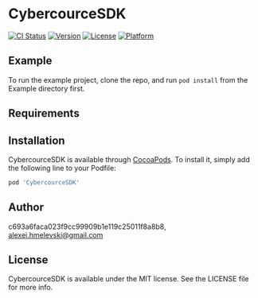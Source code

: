# CybercourceSDK

[![CI Status](https://img.shields.io/travis/c693a6faca023f9cc99909b1e119c25011f8a8b8/CybercourceSDK.svg?style=flat)](https://travis-ci.org/c693a6faca023f9cc99909b1e119c25011f8a8b8/CybercourceSDK)
[![Version](https://img.shields.io/cocoapods/v/CybercourceSDK.svg?style=flat)](https://cocoapods.org/pods/CybercourceSDK)
[![License](https://img.shields.io/cocoapods/l/CybercourceSDK.svg?style=flat)](https://cocoapods.org/pods/CybercourceSDK)
[![Platform](https://img.shields.io/cocoapods/p/CybercourceSDK.svg?style=flat)](https://cocoapods.org/pods/CybercourceSDK)

## Example

To run the example project, clone the repo, and run `pod install` from the Example directory first.

## Requirements

## Installation

CybercourceSDK is available through [CocoaPods](https://cocoapods.org). To install
it, simply add the following line to your Podfile:

```ruby
pod 'CybercourceSDK'
```

## Author

c693a6faca023f9cc99909b1e119c25011f8a8b8, alexei.hmelevski@gmail.com

## License

CybercourceSDK is available under the MIT license. See the LICENSE file for more info.
